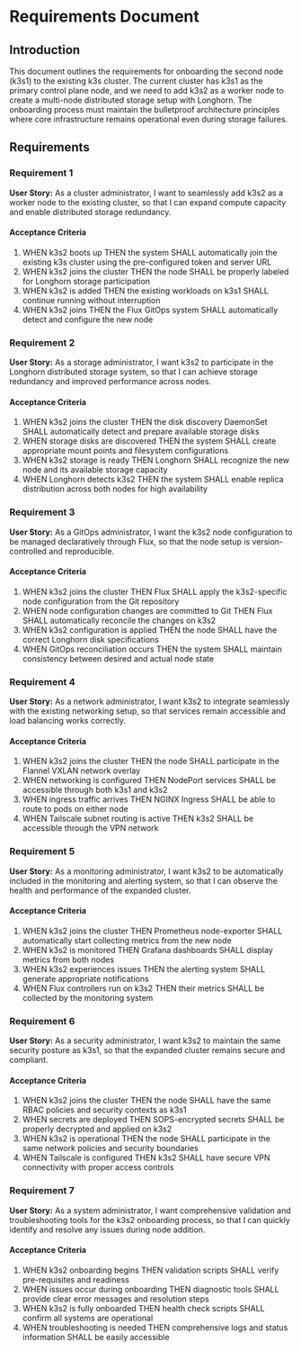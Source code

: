 # Requirements Document

## Introduction

This document outlines the requirements for onboarding the second node (k3s1) to the existing k3s cluster. The current cluster has k3s1 as the primary control plane node, and we need to add k3s2 as a worker node to create a multi-node distributed storage setup with Longhorn. The onboarding process must maintain the bulletproof architecture principles where core infrastructure remains operational even during storage failures.

## Requirements

### Requirement 1

**User Story:** As a cluster administrator, I want to seamlessly add k3s2 as a worker node to the existing cluster, so that I can expand compute capacity and enable distributed storage redundancy.

#### Acceptance Criteria

1. WHEN k3s2 boots up THEN the system SHALL automatically join the existing k3s cluster using the pre-configured token and server URL
2. WHEN k3s2 joins the cluster THEN the node SHALL be properly labeled for Longhorn storage participation
3. WHEN k3s2 is added THEN the existing workloads on k3s1 SHALL continue running without interruption
4. WHEN k3s2 joins THEN the Flux GitOps system SHALL automatically detect and configure the new node

### Requirement 2

**User Story:** As a storage administrator, I want k3s2 to participate in the Longhorn distributed storage system, so that I can achieve storage redundancy and improved performance across nodes.

#### Acceptance Criteria

1. WHEN k3s2 joins the cluster THEN the disk discovery DaemonSet SHALL automatically detect and prepare available storage disks
2. WHEN storage disks are discovered THEN the system SHALL create appropriate mount points and filesystem configurations
3. WHEN k3s2 storage is ready THEN Longhorn SHALL recognize the new node and its available storage capacity
4. WHEN Longhorn detects k3s2 THEN the system SHALL enable replica distribution across both nodes for high availability

### Requirement 3

**User Story:** As a GitOps administrator, I want the k3s2 node configuration to be managed declaratively through Flux, so that the node setup is version-controlled and reproducible.

#### Acceptance Criteria

1. WHEN k3s2 joins the cluster THEN Flux SHALL apply the k3s2-specific node configuration from the Git repository
2. WHEN node configuration changes are committed to Git THEN Flux SHALL automatically reconcile the changes on k3s2
3. WHEN k3s2 configuration is applied THEN the node SHALL have the correct Longhorn disk specifications
4. WHEN GitOps reconciliation occurs THEN the system SHALL maintain consistency between desired and actual node state

### Requirement 4

**User Story:** As a network administrator, I want k3s2 to integrate seamlessly with the existing networking setup, so that services remain accessible and load balancing works correctly.

#### Acceptance Criteria

1. WHEN k3s2 joins the cluster THEN the node SHALL participate in the Flannel VXLAN network overlay
2. WHEN networking is configured THEN NodePort services SHALL be accessible through both k3s1 and k3s2
3. WHEN ingress traffic arrives THEN NGINX Ingress SHALL be able to route to pods on either node
4. WHEN Tailscale subnet routing is active THEN k3s2 SHALL be accessible through the VPN network

### Requirement 5

**User Story:** As a monitoring administrator, I want k3s2 to be automatically included in the monitoring and alerting system, so that I can observe the health and performance of the expanded cluster.

#### Acceptance Criteria

1. WHEN k3s2 joins the cluster THEN Prometheus node-exporter SHALL automatically start collecting metrics from the new node
2. WHEN k3s2 is monitored THEN Grafana dashboards SHALL display metrics from both nodes
3. WHEN k3s2 experiences issues THEN the alerting system SHALL generate appropriate notifications
4. WHEN Flux controllers run on k3s2 THEN their metrics SHALL be collected by the monitoring system

### Requirement 6

**User Story:** As a security administrator, I want k3s2 to maintain the same security posture as k3s1, so that the expanded cluster remains secure and compliant.

#### Acceptance Criteria

1. WHEN k3s2 joins the cluster THEN the node SHALL have the same RBAC policies and security contexts as k3s1
2. WHEN secrets are deployed THEN SOPS-encrypted secrets SHALL be properly decrypted and applied on k3s2
3. WHEN k3s2 is operational THEN the node SHALL participate in the same network policies and security boundaries
4. WHEN Tailscale is configured THEN k3s2 SHALL have secure VPN connectivity with proper access controls

### Requirement 7

**User Story:** As a system administrator, I want comprehensive validation and troubleshooting tools for the k3s2 onboarding process, so that I can quickly identify and resolve any issues during node addition.

#### Acceptance Criteria

1. WHEN k3s2 onboarding begins THEN validation scripts SHALL verify pre-requisites and readiness
2. WHEN issues occur during onboarding THEN diagnostic tools SHALL provide clear error messages and resolution steps
3. WHEN k3s2 is fully onboarded THEN health check scripts SHALL confirm all systems are operational
4. WHEN troubleshooting is needed THEN comprehensive logs and status information SHALL be easily accessible